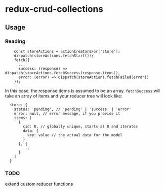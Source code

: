 # redux-crud-collections


## Usage

### Reading

```
    const storeActions = actionCreatorsFor('store');
    dispatch(storeActions.fetchStart());
    fetch({
      ...
      success: (response) => dispatch(storeActions.fetchSuccess(response.items)),
      error: (error) => dispatch(storeActions.fetchFailed(error))
    });
```

In this case, the response.items is assumed to be an array. `fetchSuccess` will take an array of items and your reducer tree will look like:

```
  store: {
    status: 'pending', // 'pending' | 'success' | 'error'
    error: null, // error message, if you provide it
    items: [
      {
        cid: 0, // globally unique, starts at 0 and iterates
        data: {
          key: value // the actual data for the model
        }
      }, {
        ...
      }
    ]
  }
```

### TODO

extend custom reducer functions
